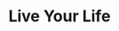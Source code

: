 ---
title: Live Your Life
year: 1992
credits:
  - key: Written, composed and arranged
    value: Robby Valentine
  - key: Lead-vocals, harmony-vocals, grand-piano, synthesizers, rhythm-guitars, drum and synth programming, synth basses
    value: Robby Valentine
  - key: Extra harmony-vocals
    value: Johan Willems
  - key: Fairlight programming
    value: Attie Bauw
  - key: Extra harmony-vocals
    value: Johan Willems
  - key: Fairlight programming
    value: Attie Bauw
  - key: Lead-guitar
    value: Lex Bolderdijk
  - key: Produced, engineered and mixed
    value: Erwin Musper
---
